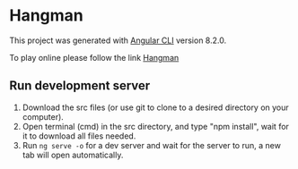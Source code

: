 # Hangman

This project was generated with [Angular CLI](https://github.com/angular/angular-cli) version 8.2.0.

To play online please follow the link [Hangman](https://talkanteman.github.io/hangman)

## Run development server


1) Download the src files (or use git to clone to a desired directory on your computer).
2) Open terminal (cmd) in the src directory, and type "npm install", wait for it to download all files needed.
3) Run `ng serve -o` for a dev server and wait for the server to run, a new tab will open automatically.





